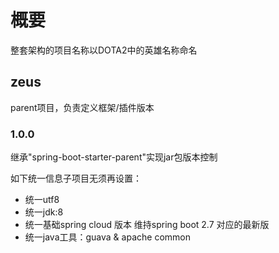 
# 概要

整套架构的项目名称以DOTA2中的英雄名称命名

## zeus

parent项目，负责定义框架/插件版本

### 1.0.0

继承"spring-boot-starter-parent"实现jar包版本控制

如下统一信息子项目无须再设置：

- 统一utf8 
- 统一jdk:8 
- 统一基础spring cloud 版本 维持spring boot 2.7 对应的最新版
- 统一java工具：guava & apache common